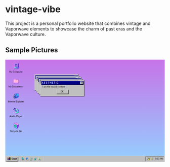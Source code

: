 # vintage-vibe

This project is a personal portfolio website that combines vintage and Vaporwave elements to showcase the charm of past eras and the Vaporwave culture.

## Sample Pictures

![image](/assets/image/Sample%20Pictures.png)
